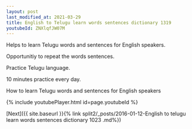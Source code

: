 ```yaml
---
layout: post
last_modified_at: 2021-03-29
title: English to Telugu learn words sentences dictionary 1319 
youtubeId: ZNXlqfJW07M
---
```

 
 
Helps to learn Telugu words and sentences for English speakers.

Opportunitiy to repeat the words sentences. 

Practice Telugu language. 
 
10 minutes practice every day. 
 
How to learn Telugu words and sentences for English speakers 
 
{% include youtubePlayer.html id=page.youtubeId %}
 
 
[Next]({{ site.baseurl }}{% link  split2/_posts/2016-01-12-English to telugu learn words sentences dictionary 1023 .md%})
 
